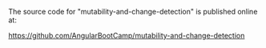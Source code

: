 The source code for "mutability-and-change-detection" is published online at:

https://github.com/AngularBootCamp/mutability-and-change-detection

